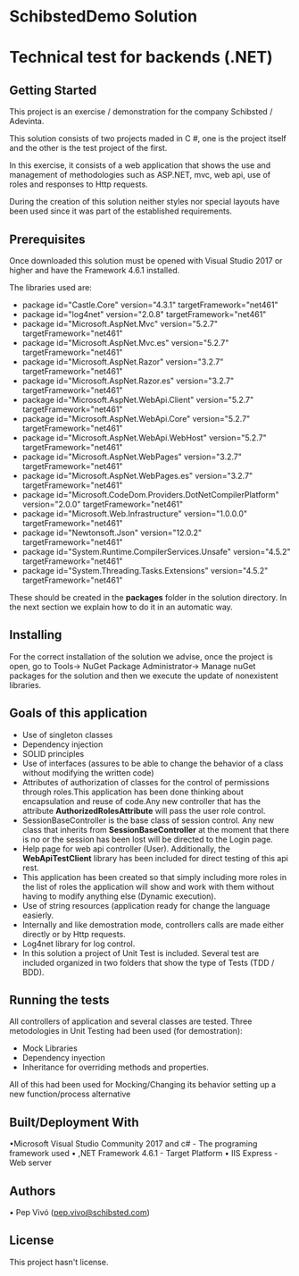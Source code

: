 
# SchibstedDemo Solution
# Technical test for backends (.NET)

## Getting Started

This project is an exercise / demonstration for the company Schibsted / Adevinta.

This solution consists of two projects maded in C #, one is the project itself and the other is the test project of the first.

In this exercise, it consists of a web application that shows the use and management of methodologies such as ASP.NET, mvc, web api, use of roles and responses to Http requests.

During the creation of this solution neither styles nor special layouts have been used since it was part of the established requirements.

## Prerequisites

Once downloaded this solution must be opened with Visual Studio 2017 or higher and have the Framework 4.6.1 installed.

The libraries used are:

  - package id="Castle.Core" version="4.3.1" targetFramework="net461" 
  - package id="log4net" version="2.0.8" targetFramework="net461" 
  - package id="Microsoft.AspNet.Mvc" version="5.2.7" targetFramework="net461" 
  - package id="Microsoft.AspNet.Mvc.es" version="5.2.7" targetFramework="net461" 
  - package id="Microsoft.AspNet.Razor" version="3.2.7" targetFramework="net461" 
  - package id="Microsoft.AspNet.Razor.es" version="3.2.7" targetFramework="net461"
  - package id="Microsoft.AspNet.WebApi.Client" version="5.2.7" targetFramework="net461" 
  - package id="Microsoft.AspNet.WebApi.Core" version="5.2.7" targetFramework="net461" 
  - package id="Microsoft.AspNet.WebApi.WebHost" version="5.2.7" targetFramework="net461" 
  - package id="Microsoft.AspNet.WebPages" version="3.2.7" targetFramework="net461" 
  - package id="Microsoft.AspNet.WebPages.es" version="3.2.7" targetFramework="net461" 
  - package id="Microsoft.CodeDom.Providers.DotNetCompilerPlatform" version="2.0.0" targetFramework="net461" 
  - package id="Microsoft.Web.Infrastructure" version="1.0.0.0" targetFramework="net461" 
  - package id="Newtonsoft.Json" version="12.0.2" targetFramework="net461" 
  - package id="System.Runtime.CompilerServices.Unsafe" version="4.5.2" targetFramework="net461" 
  - package id="System.Threading.Tasks.Extensions" version="4.5.2" targetFramework="net461" 


These should be created in the **packages** folder in the solution directory.
In the next section we explain how to do it in an automatic way.

## Installing

For the correct installation of the solution we advise, once the project is open, go to Tools-> NuGet Package Administrator-> Manage nuGet packages for the solution and then we execute the update of nonexistent libraries.

## Goals of this application

- Use of singleton classes
- Dependency injection
- SOLID principles
- Use of interfaces (assures to be able to change the behavior of a class without modifying the written code)
- Attributes of authorization of classes for the control of permissions through roles.This application has been done thinking about encapsulation and reuse of code.Any new controller that has the attribute **AuthorizedRolesAttribute** will pass the user role control.
- SessionBaseController is the base class of session control. Any new class that inherits from **SessionBaseController** at the moment that there is no or the session has been lost will be directed to the Login page.
- Help page for web api controller (User). Additionally, the **WebApiTestClient** library has been included for direct testing of this api rest.
- This application has been created so that simply including more roles in the list of roles the application will show and work with them without having to modify anything else (Dynamic execution).
- Use of string resources (application ready for change the language easierly.
- Internally and like demostration mode, controllers calls are made either directly or by Http requests.
- Log4net library for log control.
- In this solution a project of Unit Test is included. Several test are included organized in two folders that show the type of Tests (TDD / BDD).

## Running the tests

All controllers of application and several classes are tested. 
Three metodologies in Unit Testing had been used (for demostration):
- Mock Libraries 
- Dependency inyection
- Inheritance for overriding methods and properties.

All of this had been used for Mocking/Changing its behavior setting up a new function/process alternative

## Built/Deployment With

•Microsoft Visual Studio Community 2017 and c# - The programing framework used
• ,NET Framework 4.6.1 - Target Platform
• IIS Express - Web server

## Authors

• Pep Vivó (pep.vivo@schibsted.com)

## License

This project hasn't license.
